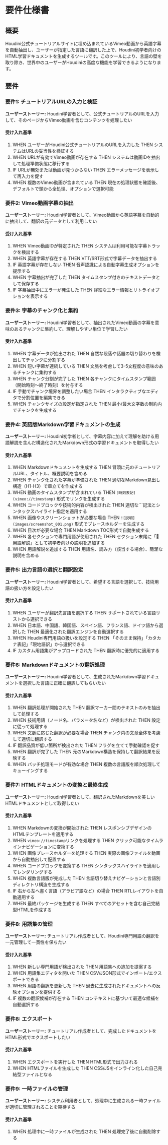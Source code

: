 # 要件仕様書

## 概要
Houdini公式チュートリアルサイトに埋め込まれているVimeo動画から英語字幕を自動抽出し、ユーザーが指定した言語に翻訳した上で、Houdini初学者向けのHTML学習ドキュメントを生成するツールです。このツールにより、言語の壁を取り除き、世界中のユーザーがHoudiniの高度な機能を学習できるようになります。

## 要件

### 要件1: チュートリアルURLの入力と検証
**ユーザーストーリー:** Houdini学習者として、公式チュートリアルのURLを入力して、そのページからVimeo動画を含むコンテンツを処理したい

#### 受け入れ基準
1. WHEN ユーザーがHoudini公式チュートリアルのURLを入力した THEN システムはURLの妥当性を検証する
2. WHEN URLが有効でVimeo動画が存在する THEN システムは動画IDを抽出して処理準備状態に移行する
3. IF URLが無効または動画が見つからない THEN エラーメッセージを表示して再入力を促す
4. WHEN 複数のVimeo動画が含まれている THEN 現在の処理状態を確認後、デフォルトで頭から全処理、オプションで選択可能

### 要件2: Vimeo動画字幕の抽出
**ユーザーストーリー:** Houdini学習者として、Vimeo動画から英語字幕を自動的に抽出して、翻訳の元データとして利用したい

#### 受け入れ基準
1. WHEN Vimeo動画IDが特定された THEN システムは利用可能な字幕トラックを検出する
2. WHEN 英語字幕が存在する THEN VTT/SRT形式で字幕データを抽出する
3. IF 英語字幕が存在しない THEN 音声認識による自動字幕生成オプションを提示する
4. WHEN 字幕抽出が完了した THEN タイムスタンプ付きのテキストデータとして保存する
5. IF 字幕抽出中にエラーが発生した THEN 詳細なエラー情報とリトライオプションを表示する

### 要件3: 字幕のチャンク化と集約
**ユーザーストーリー:** Houdini学習者として、抽出されたVimeo動画の字幕を意味のあるチャンクに集約して、理解しやすい単位で学習したい

#### 受け入れ基準
1. WHEN 字幕データが抽出された THEN 自然な段落や話題の切り替わりを検出してチャンクに分割する
2. WHEN 短い字幕が連続している THEN 文脈を考慮して3-5文程度の意味のあるチャンクに集約する
3. WHEN チャンク分割が完了した THEN 各チャンクにタイムスタンプ範囲（開始時刻〜終了時刻）を付与する
4. IF 手動でチャンク境界を調整したい場合 THEN インタラクティブなエディタで分割位置を編集できる
5. WHEN チャンクサイズの設定が指定された THEN 最小/最大文字数の制約内でチャンクを生成する

### 要件4: 英語版Markdown学習ドキュメントの生成
**ユーザーストーリー:** Houdini初学者として、字幕内容に加えて理解を助ける用語解説を含んだ構造化されたMarkdown形式の学習ドキュメントを取得したい

#### 受け入れ基準
1. WHEN Markdownドキュメントを生成する THEN 冒頭に元のチュートリアルURL、タイトル、概要説明を含める
2. WHEN チャンク化された字幕が準備された THEN 適切なMarkdown見出し構造（H1-H3）で章立てを作成する
3. WHEN 動画のタイムスタンプが含まれている THEN `[時刻表記](vimeo://timestamp)` 形式でリンクを生成する
4. WHEN コードブロックや技術的内容が検出された THEN 適切な```記法とシンタックスハイライト指定を適用する
5. WHEN 画像やスクリーンショットが必要な場合 THEN `![説明](images/screenshot_001.png)` 形式でプレースホルダーを生成する
6. WHEN 目次が必要な場合 THEN Markdown TOC形式で自動生成する
7. WHEN 各セクションで専門用語が使用された THEN セクション末尾に「📝 用語解説」として初学者向けの説明を追加する
8. WHEN 用語解説を追加する THEN 用語名、読み方（該当する場合）、簡潔な説明を含める

### 要件5: 出力言語の選択と翻訳設定
**ユーザーストーリー:** Houdini学習者として、希望する言語を選択して、技術用語の扱い方を設定したい

#### 受け入れ基準
1. WHEN ユーザーが翻訳先言語を選択する THEN サポートされている言語リストから選択できる
2. WHEN 日本語、中国語、韓国語、スペイン語、フランス語、ドイツ語から選択した THEN 最適化された翻訳エンジンを自動選択する
3. WHEN Houdini専門用語の扱いを設定する THEN 「そのまま保持」「カタカナ表記」「現地語訳」から選択できる
4. IF カスタム用語集がアップロードされた THEN 翻訳時に優先的に適用する

### 要件6: Markdownドキュメントの翻訳処理
**ユーザーストーリー:** Houdini学習者として、生成されたMarkdown学習ドキュメントを選択した言語に正確に翻訳してもらいたい

#### 受け入れ基準
1. WHEN 翻訳処理が開始された THEN 翻訳マーカー間のテキストのみを抽出して処理する
2. WHEN 技術用語（ノード名、パラメータ名など）が検出された THEN 設定に従って処理する
3. WHEN 文脈に応じた翻訳が必要な場合 THEN チャンク内の文章全体を考慮して適切に翻訳する
4. IF 翻訳品質が低い箇所が検出された THEN フラグを立てて手動確認を促す
5. WHEN 翻訳が完了した THEN 元のMarkdown構造を保持して翻訳結果を反映する
6. WHEN バッチ処理モードが有効な場合 THEN 複数の言語版を順次処理してキューイングする

### 要件7: HTMLドキュメントの変換と最終生成
**ユーザーストーリー:** Houdini学習者として、翻訳されたMarkdownを美しいHTMLドキュメントとして取得したい

#### 受け入れ基準
1. WHEN Markdownの変換が開始された THEN レスポンシブデザインのHTMLテンプレートを適用する
2. WHEN `vimeo://timestamp`リンクを処理する THEN クリック可能なタイムラインナビゲーションに変換する
3. WHEN 画像プレースホルダーを処理する THEN 実際の画像ファイルを動画から自動抽出して配置する
4. WHEN コードブロックを変換する THEN シンタックスハイライトを適用してレンダリングする
5. WHEN 複数言語版が完成した THEN 言語切り替えナビゲーションと言語別ディレクトリ構造を生成する
6. IF 右から左へ書く言語（アラビア語など）の場合 THEN RTLレイアウトを自動適用する
7. WHEN 最終パッケージを生成する THEN すべてのアセットを含む自己完結型HTMLを作成する

### 要件8: 用語集の管理
**ユーザーストーリー:** チュートリアル作成者として、Houdini専門用語の翻訳を一元管理して一貫性を保ちたい

#### 受け入れ基準
1. WHEN 新しい専門用語が検出された THEN 用語集への追加を提案する
2. WHEN 用語集エディタを開いた THEN CSV/JSON形式でインポート/エクスポートできる
3. WHEN 用語の翻訳を更新した THEN 過去に生成されたドキュメントへの反映オプションを提供する
4. IF 複数の翻訳候補が存在する THEN コンテキストに基づいて最適な候補を自動選択する


### 要件8: エクスポート
**ユーザーストーリー:** チュートリアル作成者として、完成したドキュメントをHTML形式でエクスポートしたい

#### 受け入れ基準
1. WHEN エクスポートを実行した THEN HTML形式で出力される
2. WHEN HTMLファイルを生成した THEN CSS/JSをインライン化した自己完結型ファイルとなる


### 要件9: 一時ファイルの管理
**ユーザーストーリー:** システム利用者として、処理中に生成される一時ファイルが適切に管理されることを期待する

#### 受け入れ基準
1. WHEN 処理中に一時ファイルが生成された THEN 処理完了後に自動削除する